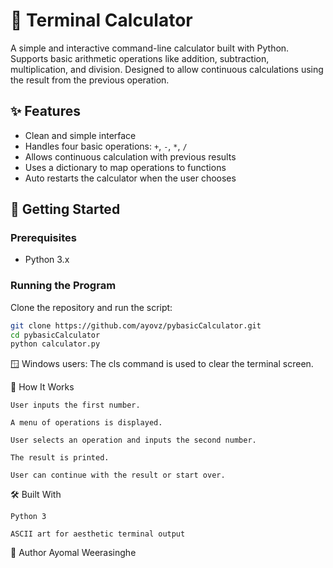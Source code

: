 # 🧮 Terminal Calculator

A simple and interactive command-line calculator built with Python. Supports basic arithmetic operations like addition, subtraction, multiplication, and division. Designed to allow continuous calculations using the result from the previous operation.

## ✨ Features

- Clean and simple interface
- Handles four basic operations: `+`, `-`, `*`, `/`
- Allows continuous calculation with previous results
- Uses a dictionary to map operations to functions
- Auto restarts the calculator when the user chooses

## 🚀 Getting Started

### Prerequisites

- Python 3.x

### Running the Program

Clone the repository and run the script:

```bash
git clone https://github.com/ayovz/pybasicCalculator.git
cd pybasicCalculator
python calculator.py
```
🪟 Windows users: The cls command is used to clear the terminal screen.

🧠 How It Works

    User inputs the first number.

    A menu of operations is displayed.

    User selects an operation and inputs the second number.

    The result is printed.

    User can continue with the result or start over.

🛠️ Built With

    Python 3

    ASCII art for aesthetic terminal output

🙌 Author
    Ayomal Weerasinghe


    

